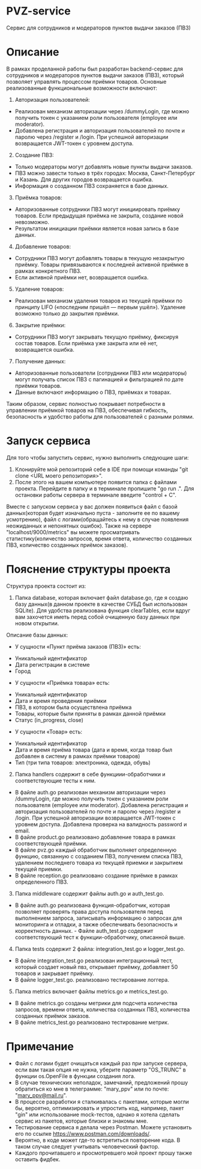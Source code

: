# PVZ-service
Сервис для сотрудников и модераторов пунктов выдачи заказов (ПВЗ)


# Описание

В рамках проделанной работы был разработан backend-сервис для сотрудников и модераторов пунктов выдачи заказов (ПВЗ), который позволяет управлять процессом приёмки товаров. Основные реализованные функциональные возможности включают:

1. Авторизация пользователей:
- Реализован механизм авторизации через /dummyLogin, где можно получить токен с указанием роли пользователя (employee или moderator).
- Добавлена регистрация и авторизация пользователей по почте и паролю через /register и /login. При успешной авторизации возвращается JWT-токен с уровнем доступа.
2. Создание ПВЗ:
- Только модераторы могут добавлять новые пункты выдачи заказов.
- ПВЗ можно завести только в трёх городах: Москва, Санкт-Петербург и Казань. Для других городов возвращается ошибка.
- Информация о созданном ПВЗ сохраняется в базе данных.
3. Приёмка товаров:
- Авторизованные сотрудники ПВЗ могут инициировать приёмку товаров. Если предыдущая приёмка не закрыта, создание новой невозможно.
- Результатом инициации приёмки является новая запись в базе данных.
4. Добавление товаров:
- Сотрудники ПВЗ могут добавлять товары в текущую незакрытую приёмку. Товары привязываются к последней активной приёмке в рамках конкретного ПВЗ.
- Если активной приёмки нет, возвращается ошибка.
5. Удаление товаров:
- Реализован механизм удаления товаров из текущей приёмки по принципу LIFO («последним пришёл — первым ушёл»). Удаление возможно только до закрытия приёмки.
6. Закрытие приёмки:
- Сотрудники ПВЗ могут закрывать текущую приёмку, фиксируя состав товаров. Если приёмка уже закрыта или её нет, возвращается ошибка.
7. Получение данных:
- Авторизованные пользователи (сотрудники ПВЗ или модераторы) могут получать список ПВЗ с пагинацией и фильтрацией по дате приёмки товаров.
- Данные включают информацию о ПВЗ, приёмках и товарах.

Таким образом, сервис полностью покрывает потребности в управлении приёмкой товаров на ПВЗ, обеспечивая гибкость, безопасность и удобство работы для пользователей с разными ролями.

# Запуск сервиса

Для того чтобы запустить сервис, нужно выполнить следующие шаги:

1. Клонируйте мой репозиторий себе в IDE при помощи команды "git clone <URL моего репозитория>".
2. После этого на вашем компьютере появится папка с файлами проекта. Перейдите в папку и в терминале пропишите "go run .". Для остановки работы сервера в терминале введите "control + C".

Вместе с запуском сервиса у вас должен появиться файл с базой данных(которая будет изначально пуста - заполните ее по вашему усмотрению), файл с логами(обращайтесь к нему в случае появления неожиданных и непонятных ошибок). Также на сервере "localhost/9000/metrics" вы можете просматривать статистику(количество запросов, время ответа, количество созданных ПВЗ, количество созданных приёмок заказов).

# Пояснение структуры проекта

Структура проекта состоит из:
1. Папка database, которая включает файл database.go, где я создаю базу данных(в данном проекте в качестве СУБД был использован SQLite). Для удобства реализована функция clearTables, если вдруг вам захочется иметь перед собой очищенную базу данных при новом открытии.

Описание базы данных: 

* У сущности «Пункт приёма заказов (ПВЗ)» есть:
- Уникальный идентификатор
- Дата регистрации в системе
- Город

* У сущности «Приёмка товара» есть:
- Уникальный идентификатор
- Дата и время проведения приёмки
- ПВЗ, в котором была осуществлена приёмка
- Товары, которые были приняты в рамках данной приёмки
- Статус (in_progress, close)

* У сущности «Товар» есть:
- Уникальный идентификатор
- Дата и время приёма товара (дата и время, когда товар был добавлен в систему в рамках приёмки товаров)
- Тип (три типа товаров: электроника, одежда, обувь)

2. Папка handlers содержит в себе функциии-обработчики и соответствующие тесты к ним.

- В файле auth.go реализован механизм авторизации через /dummyLogin, где можно получить токен с указанием роли пользователя (employee или moderator). Добавлена регистрация и авторизация пользователей по почте и паролю через /register и /login. При успешной авторизации возвращается JWT-токен с уровнем доступа. Добавлена проверка на валидность password и email.
- В файле product.go реализовано добавление товара в рамках соответствующей приёмки.
- В файле pvz.go каждый обработчик выполняет определенную функцию, связанную с созданием ПВЗ, получением списка ПВЗ, удалением последнего товара из текущей приемки и закрытием текущей приемки. 
- В файле reception.go реализовано создание приёмке в рамках определенного ПВЗ.

3. Папка middleware содержит файлы auth.go и auth_test.go.

- В файле auth.go реализована функция-обработчик, которая позволяет проверять права доступа пользователя перед выполнением запроса, записывать информацию о запросах для мониторинга и отладки, а также обеспечивать безопасность и корректность данных. - Файле auth_test.go содержит соответствующий тест к функции-обработчику, описанной выше. 

4. Папка tests содержит 2 файла: integration_test.go и logger_test.go. 

- В файле integration_test.go реализован интеграционный тест, который создает новый пвз, открывает приёмку, добавляет 50 товаров и закрывает приёмку.
- В файле logger_test.go. реализовано тестирование логгера.

5. Папка metrics включает файлы metrics.go и metrics_test.go.

- В файле metrics.go созданы метрики для подсчета количества запросов, времени ответа, количества созданных ПВЗ, количества созданных приёмок заказов.
- В файле metrics_test.go реализовано тестирование метрик.

# Примечание

- Файл с логами будет очищаться каждый раз при запуске сервера, если вам такая опция не нужна, уберите параметр "OS_TRUNC" в функции os.OpenFile в функции создания лога.
- В случае технических неполадок, замечаний, предложений прошу обратиться ко мне в телеграмме: "mary_ppv" или по почте: "mary_ppv@mail.ru".
- В процессе разработки я сталкивалась с пакетами, которые могли бы, вероятно, оптимизировать и упростить код, например, пакет "gin" или использование mock-тестов, однако я хотела сделать сервис из пакетов, которые близки и знакомы мне.
- Тестирование сервиса я делала через Postman. Можете установить его по ссылке https://www.postman.com/downloads/.
- Вероятно, в коде может где-то встретиться повторение кода. В таком случае следует учитывать человеческий фактор.
- Каждого прочитавшего и просмотревшего мой проект прошу также оставить фидбек.
